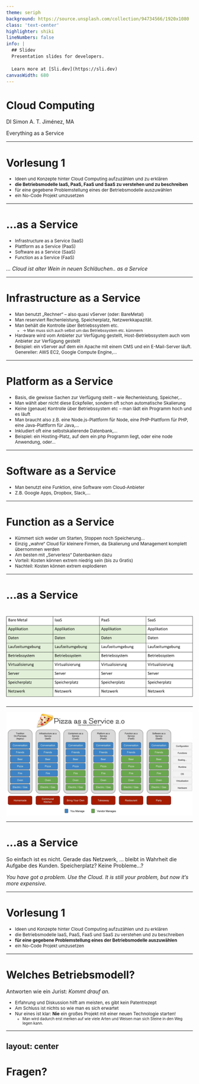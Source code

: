```yaml
---
theme: seriph
background: https://source.unsplash.com/collection/94734566/1920x1080
class: 'text-center'
highlighter: shiki
lineNumbers: false
info: |
  ## Slidev
  Presentation slides for developers.
  
  Learn more at [Sli.dev](https://sli.dev)
canvasWidth: 680
---
```


# Cloud Computing

DI Simon A. T. Jiménez, MA

Everything as a Service

---

# Vorlesung 1

* Ideen und Konzepte hinter Cloud Computing aufzuzählen und zu erklären
* __die Betriebsmodelle IaaS, PaaS, FaaS und SaaS zu verstehen und zu beschreiben__
* für eine gegebene Problemstellung eines der Betriebsmodelle auszuwählen
* ein No-Code Projekt umzusetzen

---

# ...as a Service

* Infrastructure as a Service (IaaS)
* Plattform as a Service (PaaS)
* Software as a Service (SaaS)
* Function as a Service (FaaS)

*... Cloud ist alter Wein in neuen Schläuchen.. as a Service*

---

# Infrastructure as a Service
<style>
li {
 font-size: 0.95em;
}
</style>
* Man benutzt „Rechner“ – also quasi vServer (oder: BareMetal)
* Man reserviert Rechenleistung, Speicherplatz, Netzwerkkapazität.
* Man behält die Kontrolle über Betriebssystem etc.
  * -> Man muss sich auch selbst um das Betriebssystem etc. kümmern
* Hardware wird vom Anbieter zur Verfügung gestellt, Host-Betriebssystem auch vom Anbieter zur Verfügung gestellt
* Beispiel: ein vServer auf dem ein Apache mit einem CMS und ein E-Mail-Server läuft. Genereller: AWS EC2, Google Compute Engine,…

---

# Platform as a Service
<style>
li {
 font-size: 0.85em;
}
</style>
* Basis, die gewisse Sachen zur Verfügung stellt – wie Rechenleistung, Speicher,..
* Man wählt aber nicht diese Eckpfeiler, sondern oft schon automatische Skalierung
* Keine (genaue) Kontrolle über Betriebssystem etc – man lädt ein Programm hoch und es läuft
* Man braucht also z.B. eine Node.js-Plattform für Node, eine PHP-Plattform für PHP, eine Java-Plattform für Java,…
* Inkludiert oft eine selbstskalierende Datenbank,…
* Beispiel: ein Hosting-Platz, auf dem ein php Programm liegt, oder eine node Anwendung, oder…

---

# Software as a Service

* Man benutzt eine Funktion, eine Software vom Cloud-Anbieter
* Z.B. Google Apps, Dropbox, Slack,…

---

# Function as a Service

* Kümmert sich weder um Starten, Stoppen noch Speicherung…
* Einzig „wahre“ Cloud für kleinere Firmen, da Skalierung und Management komplett übernommen werden
* Am besten mit „Serverless“ Datenbanken dazu
* Vorteil: Kosten können extrem niedrig sein (bis zu Gratis)
* Nachteil: Kosten können extrem explodieren

---

# ...as a Service
# ![XaaS_Uebersicht.png](XaaS_Uebersicht.png)

---

![PaaS_Uebersicht.png](PaaS_Uebersicht.png)

---

# ...as a Service

So einfach ist es nicht.
Gerade das Netzwerk, ... bleibt in Wahrheit die Aufgabe des Kunden.
Speicherplatz? Keine Probleme...?

*You have got a problem. Use the Cloud. It is still your problem, but now it‘s more expensive.*

---

# Vorlesung 1

* Ideen und Konzepte hinter Cloud Computing aufzuzählen und zu erklären
* die Betriebsmodelle IaaS, PaaS, FaaS und SaaS zu verstehen und zu beschreiben
* __für eine gegebene Problemstellung eines der Betriebsmodelle auszuwählen__
* ein No-Code Projekt umzusetzen

---

# Welches Betriebsmodell?

Antworten wie ein Jurist: *Kommt drauf an.*
* Erfahrung und Diskussion hilft am meisten, es gibt kein Patentrezept
* Am Schluss ist nichts so wie man es sich erwartet
* Nur eines ist klar: **Nie** ein großes Projekt mit einer neuen Technologie starten!
  * Man wird dadurch erst merken auf wie viele Arten und Weisen man sich Steine in den Weg legen kann.

---
layout: center
---
# Fragen?
